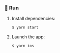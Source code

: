 ###  🎉 Run

1. Install dependencies:

    ```sh
    $ yarn start
    ```
 
 2. Launch the app:
    ```sh
    $ yarn ios
    ```